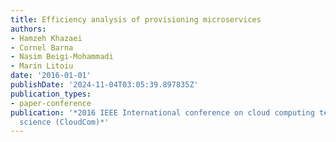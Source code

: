 ```yaml
---
title: Efficiency analysis of provisioning microservices
authors:
- Hamzeh Khazaei
- Cornel Barna
- Nasim Beigi-Mohammadi
- Marin Litoiu
date: '2016-01-01'
publishDate: '2024-11-04T03:05:39.897835Z'
publication_types:
- paper-conference
publication: '*2016 IEEE International conference on cloud computing technology and
  science (CloudCom)*'
---
```

